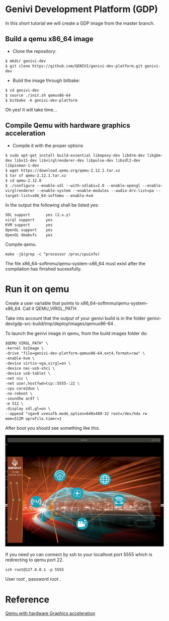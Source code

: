 # Genivi Development Platform (GDP)

In this short tutorial we will create a GDP image from the master branch.

## Build a qemu x86_64 image

* Clone the repository:
```
$ mkdir genivi-dev
$ git clone https://github.com/GENIVI/genivi-dev-platform.git genivi-dev
```

* Build the image through bitbake:
```
$ cd genivi-dev
$ source ./init.sh qemux86-64
$ bitbake -k genivi-dev-platform
```

Oh yes! It will take time...

## Compile Qemu with hardware graphics acceleration

* Compile it with the proper options

```
$ sudo apt-get install build-essential libepoxy-dev libdrm-dev libgbm-dev libx11-dev libvirglrenderer-dev libpulse-dev libsdl2-dev libpixman-1-dev
$ wget https://download.qemu.org/qemu-2.12.1.tar.xz
$ tar xf qemu-2.12.1.tar.xz
$ cd qemu-2.12.0
$ ./configure --enable-sdl --with-sdlabi=2.0 --enable-opengl --enable-virglrenderer --enable-system --enable-modules --audio-drv-list=pa --target-list=x86_64-softmmu --enable-kvm
```

In the output the following shall be listed yes:

```
SDL support       yes (2.x.y)
virgl support     yes
KVM support       yes
OpenGL support    yes
OpenGL dmabufs    yes

```

Compile qemu.

```
make -j$(grep -c ^processor /proc/cpuinfo)
```

The file x86_64-softmmu/qemu-system-x86_64 must exist after the compilation has finished sucessfully.


# Run it on qemu

Create a user variable that points to x86_64-softmmu/qemu-system-x86_64. Call it QEMU_VIRGL_PATH .

Take into account that the output of your genivi build is in the folder genivi-dev/gdp-src-build/tmp/deploy/images/qemux86-64 .

To launch the genivi image in qemu, from the build images folder do:

```
$QEMU_VIRGL_PATH" \
-kernel bzImage \
-drive "file=genivi-dev-platform-qemux86-64.ext4,format=raw" \
-enable-kvm \
-device virtio-vga,virgl=on \
-device nec-usb-xhci \
-device usb-tablet \
-net nic \
-net user,hostfwd=tcp::5555-:22 \
-cpu core2duo \
-no-reboot \
-soundhw ac97 \
-m 512 \
-display sdl,gl=on \
--append "vga=0 uvesafb.mode_option=640x480-32 root=/dev/hda rw mem=512M oprofile.timer=1
```

After boot you should see something like this.

![alt text](./genivi.png "Genivi on Qemu X86-64")

If you need yo can connect by ssh to your localhost port 5555 which is redirecting to qemu port 22.

``` 
ssh root@127.0.0.1 -p 5555
```

User *root* , password *root* . 

# Reference

[Qemu with hardware Graphics acceleration](https://at.projects.genivi.org/wiki/display/GDP/QEMU+with+hardware+graphics+acceleration)